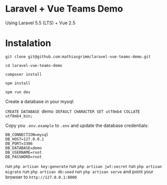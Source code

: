 # Laravel + Vue Teams Demo

Using Laravel 5.5 (LTS) + Vue 2.5

# Instalation

`git clone git@github.com:mathiasgrimm/laravel-vue-teams-demo.git`

`cd laravel-vue-teams-demo`

`composer install`

`npm install`

`npm run dev`

Create a database in your mysql:

`CREATE DATABASE `demo` DEFAULT CHARACTER SET utf8mb4 COLLATE utf8mb4_bin;`

Copy you `.env.example` to `.env` and update the database credentials:

```
DB_CONNECTION=mysql
DB_HOST=127.0.0.1
DB_PORT=3306
DB_DATABASE=demo
DB_USERNAME=root
DB_PASSWORD=root
```

run `php artisan key:generate`
run `php artisan jwt:secret`
run `php artisan migrate`
run `php artisan db:seed`
run `php artisan serve` and point your browser to `http://127.0.0.1:8000`

